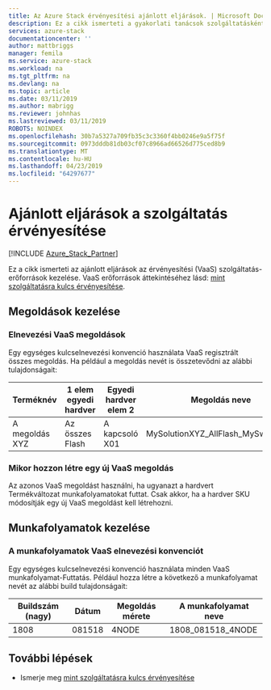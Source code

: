 ```yaml
---
title: Az Azure Stack érvényesítési ajánlott eljárások. | Microsoft Docs
description: Ez a cikk ismerteti a gyakorlati tanácsok szolgáltatásként ellenőrzés céljából.
services: azure-stack
documentationcenter: ''
author: mattbriggs
manager: femila
ms.service: azure-stack
ms.workload: na
ms.tgt_pltfrm: na
ms.devlang: na
ms.topic: article
ms.date: 03/11/2019
ms.author: mabrigg
ms.reviewer: johnhas
ms.lastreviewed: 03/11/2019
ROBOTS: NOINDEX
ms.openlocfilehash: 30b7a5327a709fb35c3c3360f4bb0246e9a5f75f
ms.sourcegitcommit: 0973dddb81db03cf07c8966ad66526d775ced8b9
ms.translationtype: MT
ms.contentlocale: hu-HU
ms.lasthandoff: 04/23/2019
ms.locfileid: "64297677"
---
```

# <a name="best-practices-for-validation-as-a-service"></a>Ajánlott eljárások a szolgáltatás érvényesítése

[!INCLUDE [Azure_Stack_Partner](./includes/azure-stack-partner-appliesto.md)]

Ez a cikk ismerteti az ajánlott eljárások az érvényesítési (VaaS) szolgáltatás-erőforrások kezelése. VaaS erőforrások áttekintéséhez lásd: [mint szolgáltatásra kulcs érvényesítése](azure-stack-vaas-key-concepts.md).

## <a name="solution-management"></a>Megoldások kezelése

### <a name="naming-convention-for-vaas-solutions"></a>Elnevezési VaaS megoldások

Egy egységes kulcselnevezési konvenció használata VaaS regisztrált összes megoldás. Ha például a megoldás nevét is összetevődni az alábbi tulajdonságait:

|Terméknév | 1 elem egyedi hardver | Egyedi hardver elem 2 | Megoldás neve
|---|---|---|---|
A megoldás XYZ |  Az összes Flash | A kapcsoló X01 | MySolutionXYZ_AllFlash_MySwitchX01

### <a name="when-to-create-a-new-vaas-solution"></a>Mikor hozzon létre egy új VaaS megoldás

Az azonos VaaS megoldást használni, ha ugyanazt a hardvert Termékváltozat munkafolyamatokat futtat. Csak akkor, ha a hardver SKU módosítják egy új VaaS megoldást kell létrehozni.

## <a name="workflow-management"></a>Munkafolyamatok kezelése

### <a name="naming-convention-for-vaas-workflows"></a>A munkafolyamatok VaaS elnevezési konvenciót

Egy egységes kulcselnevezési konvenció használata minden VaaS munkafolyamat-Futtatás. Például hozza létre a következő a munkafolyamat nevét az alábbi build tulajdonságait:

|Buildszám (nagy) | Dátum | Megoldás mérete | A munkafolyamat neve
|---|---|---| ---|
1808 | 081518 | 4NODE | 1808_081518_4NODE

## <a name="next-steps"></a>További lépések

- Ismerje meg [mint szolgáltatásra kulcs érvényesítése](azure-stack-vaas-key-concepts.md)
